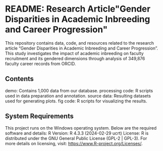 # README: Research Article"Gender Disparities in Academic Inbreeding and Career Progression"
This repository contains data, code, and resources related to the research article “Gender Disparities in Academic Inbreeding and Career Progression”. This study investigates the impact of academic inbreeding on faculty recruitment and its gendered dimensions through analysis of 349,876 faculty career records from ORCID. 

Contents
---
demo: Contains 1,000 data from our database.
processing code: R scripts used in data preparation and annotation.
source data: Resulting datasets used for generating plots.
fig code: R scripts for visualizing the results.

System Requirements
---
This project runs on the Windows operating system. Below are the required software and details:
R Version: R 4.3.3 (2024-02-29 ucrt) License: R is distributed under the GNU General Public License (GPL-2 | GPL-3). For more details on licensing, visit: https://www.R-project.org/Licenses/.
